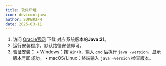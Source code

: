 ```yaml
---
title: 软件环境
icon: devicon:java
author: SUPER2FH
date: 2025-03-11
---
```


1. 访问 [Oracle官网](https://www.oracle.com/java/technologies/downloads/) 下载 对应系统版本的**Java 21**。
2. 运行安装程序，默认路径安装即可。
3. 验证安装：
   • Windows：按 `Win+R`，输入 `cmd` 后执行 `java -version`，显示版本号即成功。
   • macOS/Linux：终端输入 `java -version` 检查版本。


